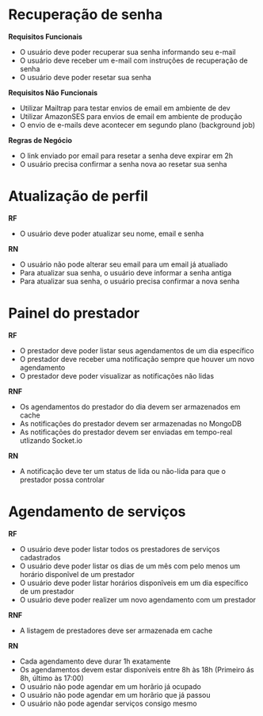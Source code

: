 # Recuperação de senha

**Requisitos Funcionais**

- O usuário deve poder recuperar sua senha informando seu e-mail
- O usuário deve receber um e-mail com instruções de recuperação de senha
- O usuário deve poder resetar sua senha

**Requisitos Não Funcionais**

- Utilizar Mailtrap para testar envios de email em ambiente de dev
- Utilizar AmazonSES para envios de email em ambiente de produção
- O envio de e-mails deve acontecer em segundo plano (background job)

**Regras de Negócio**

- O link enviado por email para resetar a senha deve expirar em 2h
- O usuário precisa confirmar a senha nova ao resetar sua senha

# Atualização de perfil

**RF**

- O usuário deve poder atualizar seu nome, email e senha

**RN**

- O usuário não pode alterar seu email para um email já atualiado
- Para atualizar sua senha, o usuário deve informar a senha antiga
- Para atualizar sua senha, o usuário precisa confirmar a nova senha

# Painel do prestador

**RF**

- O prestador deve poder listar seus agendamentos de um dia específico
- O prestador deve receber uma notificação sempre que houver um novo agendamento
- O prestador deve poder visualizar as notificações não lidas

**RNF**

- Os agendamentos do prestador do dia devem ser armazenados em cache
- As notificações do prestador devem ser armazenadas no MongoDB
- As notificações do prestador devem ser enviadas em tempo-real utlizando Socket.io

**RN**

- A notificação deve ter um status de lida ou não-lida para que o prestador possa controlar

# Agendamento de serviços

**RF**

- O usuário deve poder listar todos os prestadores de serviços cadastrados
- O usuário deve poder listar os dias de um mês com pelo menos um horário disponĩvel de um prestador
- O usuário deve poder listar horários disponĩveis em um dia específico de um prestador
- O usuário deve poder realizer um novo agendamento com um prestador

**RNF**

- A listagem de prestadores deve ser armazenada em cache

**RN**

- Cada agendamento deve durar 1h exatamente
- Os agendamentos devem estar disponíveis entre 8h às 18h (Primeiro ás 8h, último às 17:00)
- O usuário não pode agendar em um horãrio já ocupado
- O usuário não pode agendar em um horãrio que já passou
- O usuário não pode agendar serviços consigo mesmo
